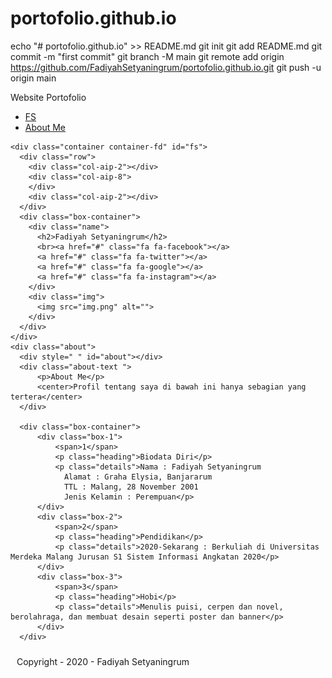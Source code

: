 # portofolio.github.io
echo "# portofolio.github.io" >> README.md
git init
git add README.md
git commit -m "first commit"
git branch -M main
git remote add origin https://github.com/FadiyahSetyaningrum/portofolio.github.io.git
git push -u origin main
<!DOCTYPE html>
<html lang="en">
<head>
    <meta charset="UTF-8">
    <meta http-equiv="X-UA-Compatible" content="IE=edge">
    <meta name="viewport" content="width=device-width, initial-scale=1.0">
    <link rel="stylesheet" href="https://cdnjs.cloudflare.com/ajax/libs/font-awesome/4.7.0/css/font-awesome.min.css">
    <link rel="stylesheet" href="https://cdnjs.cloudflare.com/ajax/libs/font-awesome/4.7.0/css/font-awesome.min.css">
    <link rel="stylesheet" type="text/css" href="style.css"
    <title>Website Portofolio</title>
</head>
<body id="body">
    <ul class="nav" id="Topnav">
      <li><a href="#">FS</a></li>
      <li><a href="#about">About Me</a></li>
    </ul>
  
    <div class="container container-fd" id="fs">
      <div class="row">
        <div class="col-aip-2"></div>
        <div class="col-aip-8">
        </div>
        <div class="col-aip-2"></div>
      </div>
      <div class="box-container">
        <div class="name">
          <h2>Fadiyah Setyaningrum</h2>
          <br><a href="#" class="fa fa-facebook"></a>
          <a href="#" class="fa fa-twitter"></a>
          <a href="#" class="fa fa-google"></a>
          <a href="#" class="fa fa-instagram"></a>
        </div>
        <div class="img">
          <img src="img.png" alt="">
        </div>
      </div>
    </div>
    <div class="about">
      <div style=" " id="about"></div>
      <div class="about-text ">
          <p>About Me</p>
          <center>Profil tentang saya di bawah ini hanya sebagian yang tertera</center>
      </div>
       
      <div class="box-container">
          <div class="box-1">
              <span>1</span>
              <p class="heading">Biodata Diri</p>
              <p class="details">Nama : Fadiyah Setyaningrum  
                Alamat : Graha Elysia, Banjararum 
                TTL : Malang, 28 November 2001 
                Jenis Kelamin : Perempuan</p>
          </div>
          <div class="box-2">
              <span>2</span>
              <p class="heading">Pendidikan</p>
              <p class="details">2020-Sekarang : Berkuliah di Universitas Merdeka Malang Jurusan S1 Sistem Informasi Angkatan 2020</p>
          </div>
          <div class="box-3">
              <span>3</span>
              <p class="heading">Hobi</p>
              <p class="details">Menulis puisi, cerpen dan novel, berolahraga, dan membuat desain seperti poster dan banner</p>
          </div>
      </div>
  </div>
    <footer class="my-footer">
      <p style="padding: 10px;">Copyright - 2020 - Fadiyah Setyaningrum</p>
    </footer>
  
  </body>
  
  </html>

